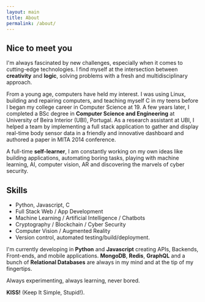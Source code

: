 ```yaml
---
layout: main
title: About
permalink: /about/
---
```


## Nice to meet you
I'm always fascinated by new challenges, especially when it comes to cutting-edge technologies. I find myself at the intersection between __creativity__ and __logic__, solving problems with a fresh and multidisciplinary approach.

From a young age, computers have held my interest. I was using Linux, building and repairing computers, and teaching myself C in my teens before I began my college career in Computer Science at 19. A few years later, I completed a BSc degree in __Computer Science and Engineering__ at University of Beira Interior (UBI), Portugal. As a research assistant at UBI, I helped a team by implementing a full stack application to gather and display real-time body sensor data in a friendly and innovative dashboard and authored a paper in MITA 2014 conference.

A full-time __self-learner__, I am constantly working on my own ideas like building applications, automating boring tasks, playing with machine learning, AI, computer vision, AR and discovering the marvels of cyber security.

## Skills
- Python, Javascript, C
- Full Stack Web / App Development
- Machine Learning / Artificial Intelligence / Chatbots
- Cryptography / Blockchain / Cyber Security
- Computer Vision / Augmented Reality
- Version control, automated testing/build/deployment.


I'm currently developing in __Python__ and __Javascript__ creating APIs, Backends, Front-ends, and mobile applications. __MongoDB__, __Redis__, __GraphQL__ and a bunch of __Relational Databases__ are always in my mind and at the tip of my fingertips.

Always experimenting, always learning, never bored.  


 __KISS!__ (Keep It Simple, Stupid!).

